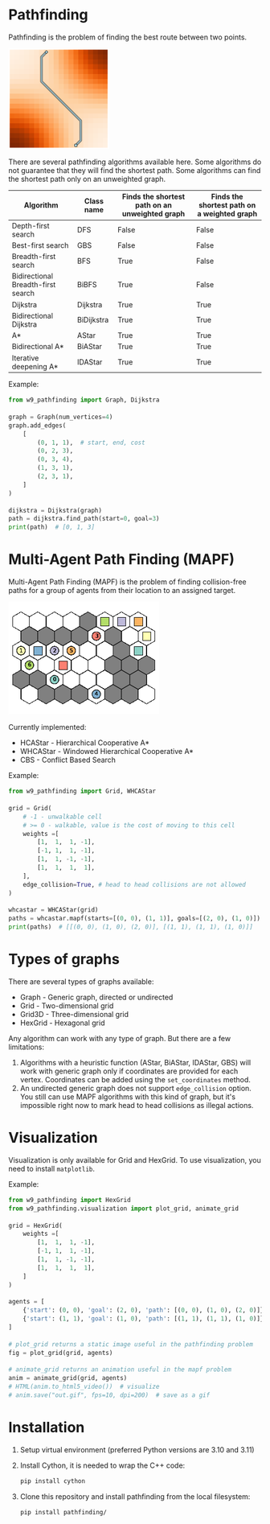 # Pathfinding

Pathfinding is the problem of finding the best route between two points.

<p align="left">
    <img style="width:200px" src="images/pf_grid.png"/>
</p>

There are several pathfinding algorithms available here. Some algorithms do not guarantee that they will find the shortest path. Some algorithms can find the shortest path only on an unweighted graph.

| Algorithm   | Class name  | Finds the shortest path on an unweighted graph | Finds the shortest path on a weighted graph |
| ----------- | ----------- |----------- | ----------- |
| Depth-first search | DFS | False | False |
| Best-first search | GBS | False | False |
| Breadth-first search | BFS | True | False |
| Bidirectional Breadth-first search | BiBFS | True | False |
| Dijkstra | Dijkstra | True | True |
| Bidirectional Dijkstra | BiDijkstra | True | True |
| A* | AStar | True | True |
| Bidirectional A* | BiAStar | True | True |
| Iterative deepening A* | IDAStar | True | True |

Example:

```python
from w9_pathfinding import Graph, Dijkstra

graph = Graph(num_vertices=4)
graph.add_edges(
    [
        (0, 1, 1),  # start, end, cost
        (0, 2, 3),
        (0, 3, 4),
        (1, 3, 1),
        (2, 3, 1),
    ]
)

dijkstra = Dijkstra(graph)
path = dijkstra.find_path(start=0, goal=3)
print(path)  # [0, 1, 3]
```

# Multi-Agent Path Finding (MAPF)

Multi-Agent Path Finding (MAPF) is the problem of finding collision-free paths for a group of agents from their location to an assigned target.

<p align="left">
    <img src="images/mapf_hex.gif" width="300"/>
</p>

Currently implemented:

- HCAStar - Hierarchical Cooperative A*
- WHCAStar - Windowed Hierarchical Cooperative A*
- CBS - Conflict Based Search

Example:

```python
from w9_pathfinding import Grid, WHCAStar

grid = Grid(
    # -1 - unwalkable cell
    # >= 0 - walkable, value is the cost of moving to this cell
    weights =[
        [1,  1,  1, -1],
        [-1, 1,  1, -1],
        [1,  1, -1, -1],
        [1,  1,  1,  1],
    ],
    edge_collision=True, # head to head collisions are not allowed
)

whcastar = WHCAStar(grid)
paths = whcastar.mapf(starts=[(0, 0), (1, 1)], goals=[(2, 0), (1, 0)])
print(paths)  # [[(0, 0), (1, 0), (2, 0)], [(1, 1), (1, 1), (1, 0)]]
```

# Types of graphs

There are several types of graphs available:

 - Graph - Generic graph, directed or undirected
 - Grid - Two-dimensional grid
 - Grid3D - Three-dimensional grid
 - HexGrid - Hexagonal grid

Any algorithm can work with any type of graph. But there are a few limitations:

1. Algorithms with a heuristic function (AStar, BiAStar, IDAStar, GBS) will work with generic graph only if coordinates are provided for each vertex. Coordinates can be added using the `set_coordinates` method.
2. An undirected generic graph does not support `edge_collision` option. You still can use MAPF algorithms with this kind of graph, but it's impossible right now to mark head to head collisions as illegal actions.

# Visualization

Visualization is only available for Grid and HexGrid. To use visualization, you need to install `matplotlib`.

Example:

```python
from w9_pathfinding import HexGrid
from w9_pathfinding.visualization import plot_grid, animate_grid

grid = HexGrid(
    weights =[
        [1,  1,  1, -1],
        [-1, 1,  1, -1],
        [1,  1, -1, -1],
        [1,  1,  1,  1],
    ]
)

agents = [
    {'start': (0, 0), 'goal': (2, 0), 'path': [(0, 0), (1, 0), (2, 0)]},
    {'start': (1, 1), 'goal': (1, 0), 'path': [(1, 1), (1, 1), (1, 0)]},
]

# plot_grid returns a static image useful in the pathfinding problem
fig = plot_grid(grid, agents)

# animate_grid returns an animation useful in the mapf problem
anim = animate_grid(grid, agents)
# HTML(anim.to_html5_video())  # visualize
# anim.save("out.gif", fps=10, dpi=200)  # save as a gif
```

# Installation

1. Setup virtual environment (preferred Python versions are 3.10 and 3.11)

2. Install Cython, it is needed to wrap the C++ code:

    ```bash
    pip install cython
    ```

3. Clone this repository and install pathfinding from the local filesystem:

    ```bash
    pip install pathfinding/
    ```
